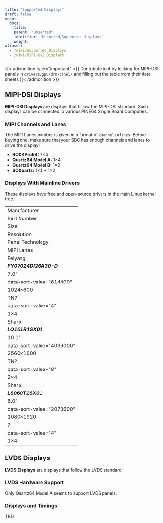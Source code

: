 ```yaml
---
title: "Supported Displays"
draft: false
menu:
  docs:
    title:
    parent: "Unsorted"
    identifier: "Unsorted/Supported_displays"
    weight:
aliases:
  - /wiki/Supported_Displays
  - /wiki/MIPI-DSI_Displays
---
```


{{< admonition type="important" >}}
 Contribute to it by looking for MIPI-DSI panels in `drivers/gpu/drm/panel/` and filling out the table from their data sheets
{{< /admonition >}}

## MIPI-DSI Displays

**MIPI-DSI Displays** are displays that follow the MIPI-DSI standard. Such displays can be connected to various PINE64 Single Board Computers.

### MIPI Channels and Lanes

The MIPI Lanes number is given in a format of `channels`&times;`lanes`. Before buying one, make sure that your SBC has enough channels and lanes to drive the display!

* **ROCKPro64:** 2&times;4
* **Quartz64 Model A:** 1&times;4
* **Quartz64 Model B:** 1&times;2
* **SOQuartz:** 1&times;4 + 1&times;2

### Displays With Mainline Drivers

These displays have free and open-source drivers in the main Linux kernel tree.

|     |
| --- |
| Manufacturer |
| Part Number |
| Size |
| Resolution |
| Panel Technology |
| MIPI Lanes |
| Feiyang |
| ***FY07024DI26A30-D*** |
| 7.0" |
| data-sort-value="614400" |
| 1024&times;600 |
| TN? |
| data-sort-value="4" |
| 1&times;4 |
| Sharp |
| ***LQ101R1SX01*** |
| 10.1" |
| data-sort-value="4096000" |
| 2560&times;1600 |
| TN? |
| data-sort-value="8" |
| 2&times;4 |
| Sharp |
| ***LS060T1SX01*** |
| 6.0" |
| data-sort-value="2073600" |
| 1080&times;1920 |
| ? |
| data-sort-value="4" |
| 1&times;4 |

## LVDS Displays

**LVDS Displays** are displays that follow the LVDS standard.

### LVDS Hardware Support

Only Quartz64 Model A seems to support LVDS panels.

### Displays and Timings

TBD
